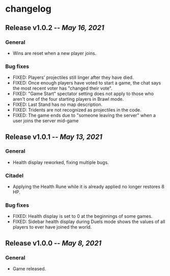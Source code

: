 # changelog

## Release v1.0.2 -- *May 16, 2021*

### **General**

- Wins are reset when a new player joins.

### **Bug fixes**

- FIXED: Players' projectiles still linger after they have died.
- FIXED: Once enough players have voted to start a game, the chat says the most recent voter has "changed their vote".
- FIXED: "Game Start" spectator setting does not apply to those who aren't one of the four starting players in Brawl mode.
- FIXED: Last Stand has no map description.
- FIXED: Tridents are not recognized as projectiles in the code.
- FIXED: The game ends due to "someone leaving the server" when a user joins the server mid-game

## Release v1.0.1 -- *May 13, 2021*

### **General**

- Health display reworked, fixing multiple bugs.

### **Citadel**

- Applying the Health Rune while it is already applied no longer restores 8 HP.

### **Bug fixes**

- FIXED: Health display is set to 0 at the beginnings of some games.
- FIXED: Sidebar health display during Duels mode shows the values of all players to ever have joined the world.

## Release v1.0.0 -- *May 8, 2021*

### **General**

- Game released.
